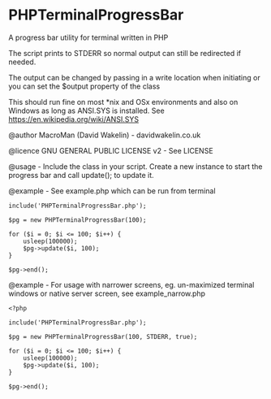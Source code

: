 # PHPTerminalProgressBar
A progress bar utility for terminal written in PHP

The script prints to STDERR so normal output can still be redirected if needed.

The output can be changed by passing in a write location when initiating or you can set the $output property of the class

This should run fine on most *nix and OSx environments and also on Windows as long as ANSI.SYS is installed. See https://en.wikipedia.org/wiki/ANSI.SYS

@author MacroMan (David Wakelin) - davidwakelin.co.uk

@licence GNU GENERAL PUBLIC LICENSE v2 - See LICENSE

@usage - Include the class in your script. Create a new instance to start the progress bar and call update(); to update it.

@example - See example.php which can be run from terminal
```
include('PHPTerminalProgressBar.php');

$pg = new PHPTerminalProgressBar(100);

for ($i = 0; $i <= 100; $i++) {
	usleep(100000);
	$pg->update($i, 100);
}

$pg->end();
````

@example - For usage with narrower screens, eg. un-maximized terminal windows or native server screen, see example_narrow.php

```
<?php

include('PHPTerminalProgressBar.php');

$pg = new PHPTerminalProgressBar(100, STDERR, true);

for ($i = 0; $i <= 100; $i++) {
	usleep(100000);
	$pg->update($i, 100);
}

$pg->end();
```
